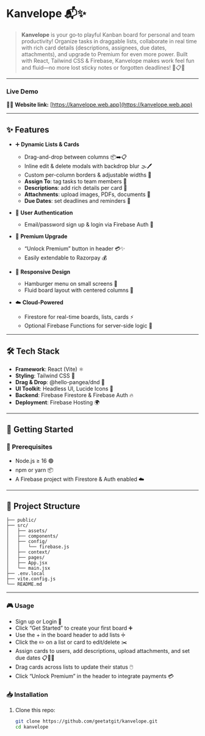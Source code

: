 # Kanvelope 📬✨

> **Kanvelope** is your go‐to playful Kanban board for personal and team productivity! Organize tasks in draggable lists, collaborate in real time with rich card details (descriptions, assignees, due dates, attachments), and upgrade to Premium for even more power. Built with React, Tailwind CSS & Firebase, Kanvelope makes work feel fun and fluid—no more lost sticky notes or forgotten deadlines! 🚀📋🎨

---
### Live Demo

🔗🌐 **Website link:** [https://kanvelope.web.app](https://kanvelope.web.app)




---

## ✨ Features

- ➕ **Dynamic Lists & Cards**  
  - Drag-and-drop between columns 📦➡️📋  
  - Inline edit & delete modals with backdrop blur 🌫️🖊️  
  - Custom per-column borders & adjustable widths 🎨  
  - **Assign To**: tag tasks to team members 👥  
  - **Descriptions**: add rich details per card 📝  
  - **Attachments**: upload images, PDFs, documents 📎  
  - **Due Dates**: set deadlines and reminders 📅
    
- 🔐 **User Authentication**  
  - Email/password sign up & login via Firebase Auth 🔑  

- 💎 **Premium Upgrade**  
  - “Unlock Premium” button in header 💳✨  
  - Easily extendable to Razorpay 💰  

- 📱 **Responsive Design**  
  - Hamburger menu on small screens 🍔  
  - Fluid board layout with centered columns 🔄  

- ☁️ **Cloud-Powered**  
  - Firestore for real-time boards, lists, cards ⚡  
  - Optional Firebase Functions for server-side logic 🚀  

---

## 🛠 Tech Stack

- **Framework**: React (Vite) ⚛️  
- **Styling**: Tailwind CSS 🎨  
- **Drag & Drop**: @hello-pangea/dnd 👐  
- **UI Toolkit**: Headless UI, Lucide Icons 💎  
- **Backend**: Firebase Firestore & Firebase Auth 🔥
- **Deployment**: Firebase Hosting 🌍  


---

## 🚀 Getting Started

### 🔧 Prerequisites

- Node.js ≥ 16 🟢  
- npm or yarn 📦  
- A Firebase project with Firestore & Auth enabled ☁️
---

## 📁 Project Structure

```text
├── public/                 
├── src/
│   ├── assets/             
│   ├── components/         
│   ├── config/             
│   │   └── firebase.js     
│   ├── context/            
│   ├── pages/              
│   ├── App.jsx             
│   └── main.jsx            
├── .env.local                   
├── vite.config.js          
└── README.md               
```          
---

### 🎮 Usage

- Sign up or Login 🔐
- Click “Get Started” to create your first board ➕
- Use the + in the board header to add lists ➗
- Click the ✏️ on a list or card to edit/delete ✂️
- Assign cards to users, add descriptions, upload attachments, and set due dates 📋📎📅
- Drag cards across lists to update their status 🖱️
- Click “Unlock Premium” in the header to integrate payments 💳



### 📥 Installation

1. Clone this repo:  
   ```bash
   git clone https://github.com/geetatgit/kanvelope.git
   cd kanvelope
